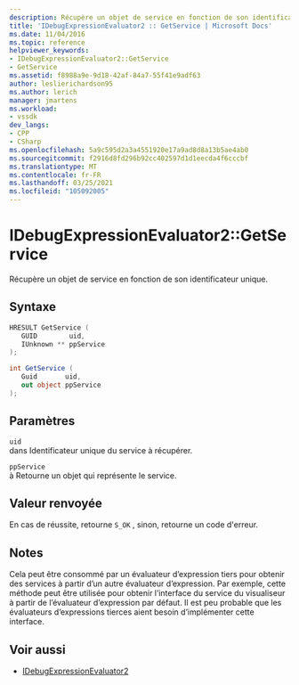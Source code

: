 ```yaml
---
description: Récupère un objet de service en fonction de son identificateur unique.
title: 'IDebugExpressionEvaluator2 :: GetService | Microsoft Docs'
ms.date: 11/04/2016
ms.topic: reference
helpviewer_keywords:
- IDebugExpressionEvaluator2::GetService
- GetService
ms.assetid: f8988a9e-9d18-42af-84a7-55f41e9adf63
author: leslierichardson95
ms.author: lerich
manager: jmartens
ms.workload:
- vssdk
dev_langs:
- CPP
- CSharp
ms.openlocfilehash: 5a9c595d2a3a4551920e17a9ad8d8a13b5ae4ab0
ms.sourcegitcommit: f2916d8fd296b92cc402597d1d1eecda4f6cccbf
ms.translationtype: MT
ms.contentlocale: fr-FR
ms.lasthandoff: 03/25/2021
ms.locfileid: "105092005"
---
```

# <a name="idebugexpressionevaluator2getservice"></a>IDebugExpressionEvaluator2::GetService
Récupère un objet de service en fonction de son identificateur unique.

## <a name="syntax"></a>Syntaxe

```cpp
HRESULT GetService (
   GUID        uid,
   IUnknown ** ppService
);
```

```csharp
int GetService (
   Guid       uid,
   out object ppService
);
```

## <a name="parameters"></a>Paramètres
`uid`\
dans Identificateur unique du service à récupérer.

`ppService`\
à Retourne un objet qui représente le service.

## <a name="return-value"></a>Valeur renvoyée
 En cas de réussite, retourne `S_OK` , sinon, retourne un code d'erreur.

## <a name="remarks"></a>Notes
 Cela peut être consommé par un évaluateur d’expression tiers pour obtenir des services à partir d’un autre évaluateur d’expression. Par exemple, cette méthode peut être utilisée pour obtenir l’interface du service du visualiseur à partir de l’évaluateur d’expression par défaut. Il est peu probable que les évaluateurs d’expressions tierces aient besoin d’implémenter cette interface.

## <a name="see-also"></a>Voir aussi
- [IDebugExpressionEvaluator2](../../../extensibility/debugger/reference/idebugexpressionevaluator2.md)
